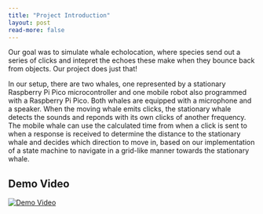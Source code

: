 ```yaml
---
title: "Project Introduction"
layout: post
read-more: false
---
```


Our goal was to simulate whale echolocation, where species send out a series of clicks and intepret the echoes these make when they bounce back from objects. Our project does just that!

In our setup, there are two whales, one represented by a stationary Raspberry Pi Pico microcontroller and one mobile robot also programmed with a Raspberry Pi Pico. Both whales are equipped with a microphone and a speaker. When the moving whale emits clicks, the stationary whale detects the sounds and reponds with its own clicks of another frequency. The mobile whale can use the calculated time from when a click is sent to when a response  is received to determine the distance to the stationary whale and decides which direction to move in, based on our implementation of a state machine to navigate in a grid-like manner towards the stationary whale.

## Demo Video

[![Demo Video](https://i.ibb.co/8DC7rRC/demo-vid.png)](https://www.youtube.com/watch?v=SYovWosy5Rc&list=PLDqMkB5cbBA6AwYC_DElkDStUdOsTuIL7&index=9)


